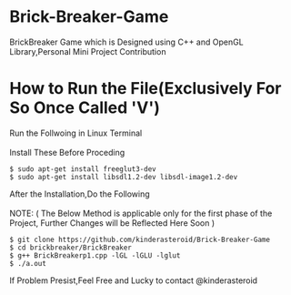 # Brick-Breaker-Game
BrickBreaker Game which is Designed using C++ and OpenGL Library,Personal Mini Project Contribution
# How to Run the File(Exclusively For So Once Called 'V')
Run the Follwoing in Linux Terminal \
\
Install These Before Proceding
```
$ sudo apt-get install freeglut3-dev
$ sudo apt-get install libsdl1.2-dev libsdl-image1.2-dev
```

After the Installation,Do the Following\
\
NOTE: ( The Below Method is applicable only for the first phase of the Project, Further Changes will be Reflected Here Soon )
```
$ git clone https://github.com/kinderasteroid/Brick-Breaker-Game
$ cd brickbreaker/BrickBreaker
$ g++ BrickBreakerp1.cpp -lGL -lGLU -lglut
$ ./a.out
```
If Problem Presist,Feel Free and Lucky to contact @kinderasteroid
